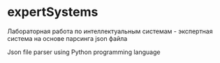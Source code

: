 # expertSystems
Лабораторная работа по интеллектуальным системам - экспертная система на основе парсинга json файла

Json file parser using Python programming language
